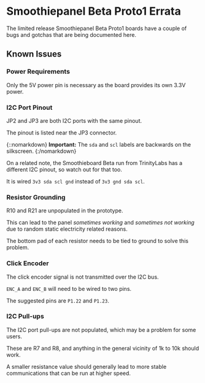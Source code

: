 # Smoothiepanel Beta Proto1 Errata

The limited release Smoothiepanel Beta Proto1 boards have a couple of bugs and gotchas that are being documented here.

## Known Issues

### Power Requirements

Only the 5V power pin is necessary as the board provides its own 3.3V power.

### I2C Port Pinout

JP2 and JP3 are both I2C ports with the same pinout.

The pinout is listed near the JP3 connector.

{::nomarkdown}
<sl-alert variant="warning" open>
  <sl-icon slot="icon" name="exclamation-triangle"></sl-icon>
  <strong>Important:</strong> The <code>sda</code> and <code>scl</code> labels are backwards on the silkscreen.
</sl-alert>
{:/nomarkdown}

On a related note, the Smoothieboard Beta run from TrinityLabs has a different I2C pinout, so watch out for that too.

It is wired `3v3 sda scl gnd` instead of `3v3 gnd sda scl`.

### Resistor Grounding

R10 and R21 are unpopulated in the prototype.

This can lead to the panel *sometimes working* and *sometimes not working* due to random static electricity related reasons.

The bottom pad of each resistor needs to be tied to ground to solve this problem.

### Click Encoder

The click encoder signal is not transmitted over the I2C bus.

`ENC_A` and `ENC_B` will need to be wired to two pins.

The suggested pins are `P1.22` and `P1.23`.

### I2C Pull-ups

The I2C port pull-ups are not populated, which may be a problem for some users.

These are R7 and R8, and anything in the general vicinity of 1k to 10k should work.

A smaller resistance value should generally lead to more stable communications that can be run at higher speed.
